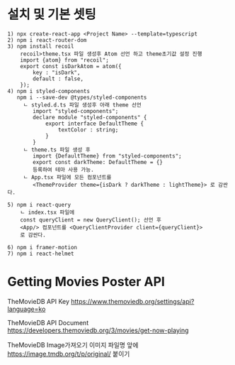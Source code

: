 # 설치 및 기본 셋팅
    1) npx create-react-app <Project Name> --template=typescript
    2) npm i react-router-dom
    3) npm install recoil
        recoil>theme.tsx 파일 생성후 Atom 선언 하고 theme초기값 설정 진행
        import {atom} from "recoil";
        export const isDarkAtom = atom({
            key : "isDark",
            default : false,
        });
    4) npm i styled-components
       npm i --save-dev @types/styled-components
         ㄴ styled.d.ts 파일 생성후 아래 theme 선언
            import "styled-components";
            declare module "styled-components" {
                export interface DefaultTheme {
                    textColor : string;
                }
            }
         ㄴ theme.ts 파일 생성 후
            import {DefaultTheme} from "styled-components";
            export const darkTheme: DefaultTheme = {}
            등록하여 테마 사용 가능.
         ㄴ App.tsx 파일에 모든 컴포넌트를
            <ThemeProvider theme={isDark ? darkTheme : lightTheme}> 로 감싼다.
            
    5) npm i react-query
        ㄴ index.tsx 파일에
        const queryClient = new QueryClient(); 선언 후
        <App/> 컴포넌트를 <QueryClientProvider client={queryClient}>
        로 감싼다.
        
    6) npm i framer-motion
    7) npm i react-helmet

# Getting Movies Poster API
TheMovieDB API Key
https://www.themoviedb.org/settings/api?language=ko

TheMovieDB API Document
https://developers.themoviedb.org/3/movies/get-now-playing

TheMovieDB Image가져오기
이미지 파일명 앞에 https://image.tmdb.org/t/p/original/ 붙이기
